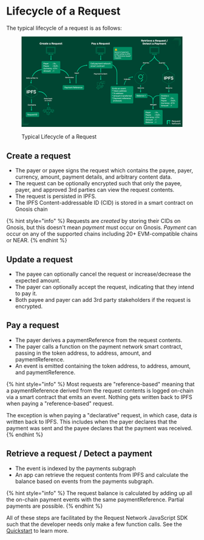 # Lifecycle of a Request

The typical lifecycle of a request is as follows:

<div data-full-width="true"><figure><img src="../.gitbook/assets/Lifecycle of a Request (1).jpg" alt=""><figcaption><p>Typical Lifecycle of a Request</p></figcaption></figure></div>

## Create a request

* The payer or payee signs the request which contains the payee, payer, currency, amount, payment details, and arbitrary content data.
* The request can be optionally encrypted such that only the payee, payer, and approved 3rd parties can view the request contents.
* The request is persisted in IPFS.
* The IPFS Content-addressable ID (CID) is stored in a smart contract on Gnosis chain

{% hint style="info" %}
Requests are _created_ by storing their CIDs on Gnosis, but this doesn't mean _payment_ must occur on Gnosis. _Payment_ can occur on any of the supported chains including 20+ EVM-compatible chains or NEAR.
{% endhint %}

## Update a request

* The payee can optionally cancel the request or increase/decrease the expected amount.
* The payer can optionally accept the request, indicating that they intend to pay it.
* Both payee and payer can add 3rd party stakeholders if the request is encrypted.

## Pay a request

* The payer derives a paymentReference from the request contents.
* The payer calls a function on the payment network smart contract, passing in the token address, to address, amount, and paymentReference.
* An event is emitted containing the token address, to address, amount, and paymentReference.

{% hint style="info" %}
Most requests are "reference-based" meaning that a paymentReference derived from the request contents is logged on-chain via a smart contract that emits an event. Nothing gets written back to IPFS when paying a "reference-based" request.

The exception is when paying a "declarative" request, in which case, data _is_ written back to IPFS. This includes when the payer declares that the payment was sent and the payee declares that the payment was received.
{% endhint %}

## Retrieve a request / Detect a payment

* The event is indexed by the payments subgraph
* An app can retrieve the request contents from IPFS and calculate the balance based on events from the payments subgraph.

{% hint style="info" %}
The request balance is calculated by adding up all the on-chain payment events with the same paymentReference. Partial payments are possible.
{% endhint %}

All of these steps are facilitated by the Request Network JavaScript SDK such that the developer needs only make a few function calls. See the [Quickstart](../advanced/request-network-sdk/get-started/quickstart-browser.md) to learn more.
